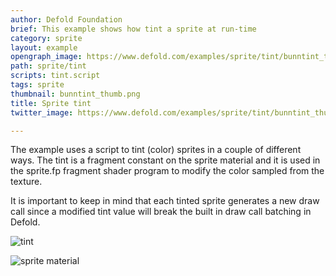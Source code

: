 ```yaml
---
author: Defold Foundation
brief: This example shows how tint a sprite at run-time
category: sprite
layout: example
opengraph_image: https://www.defold.com/examples/sprite/tint/bunntint_thumb.png
path: sprite/tint
scripts: tint.script
tags: sprite
thumbnail: bunntint_thumb.png
title: Sprite tint
twitter_image: https://www.defold.com/examples/sprite/tint/bunntint_thumb.png

---
```


The example uses a script to tint (color) sprites in a couple of different ways. The tint is a fragment constant on the sprite material and it is used in the sprite.fp fragment shader program to modify the color sampled from the texture.

It is important to keep in mind that each tinted sprite generates a new draw call since a modified tint value will break the built in draw call batching in Defold.

![tint](tint.png)

![sprite material](spritematerial.png)
